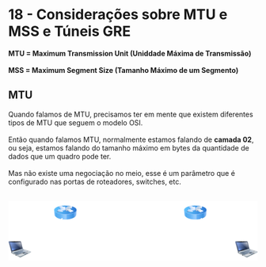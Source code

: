 # 18 - Considerações sobre MTU e MSS e Túneis GRE

**MTU = Maximum Transmission Unit (Uniddade Máxima de Transmissão)** <br></br>
**MSS = Maximum Segment Size (Tamanho Máximo de um Segmento)**

## MTU

Quando falamos de MTU, precisamos ter em mente que existem diferentes tipos de MTU que seguem o modelo OSI. <br></br>
Então quando falamos MTU, normalmente estamos falando de **camada 02**, ou seja, estamos falando do tamanho máximo em bytes da quantidade de dados que um quadro pode ter. <br></br>
Mas não existe uma negociação no meio, esse é um parâmetro que é configurado nas portas de roteadores, switches, etc. <br></br>

![MTU](Imagens/mtu.png) <br></br>